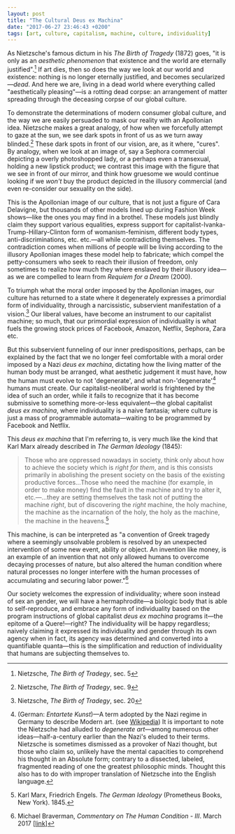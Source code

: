 ```yaml
---
layout: post
title: "The Cultural Deus ex Machina"
date: "2017-06-27 23:46:43 +0200"
tags: [art, culture, capitalism, machine, culture, individuality]
---
```


As Nietzsche's famous dictum in his *The Birth of Tragedy* (1872) goes, "it is only as an *aesthetic phenomenon* that existence and the world are eternally justified".[^3] If art dies, then so does the way we look at our world and existence: nothing is no longer eternally justified, and becomes secularized—*dead*. And here we are, living in a dead world where everything called "aesthetically pleasing"—is a rotting dead corpse: an arrangement of matter spreading through the deceasing corpse of our global culture.

To demonstrate the determinations of modern consumer global culture, and the way we are easily persuaded to mask our reality with an Apollonian idea. Nietzsche makes a great analogy, of how when we forcefully attempt to gaze at the sun, we see dark spots in front of us as we turn away blinded.[^1] These dark spots in front of our vision, are, as it where, "cures". By analogy, when we look at an image of, say a Sephora commercial depicting a overly photoshopped lady, or a perhaps even a transexual, holding a new lipstick product; we contrast this image with the figure that we see in front of our mirror, and think how gruesome we would continue looking if we *won't* buy the product depicted in the illusory commercial (and even re-consider our sexuality on the side).

This is the Apollonian image of our culture, that is not just a figure of Cara Delavigne, but thousands of other models lined up during Fashion Week shows—like the ones you may find in a brothel. These models just blindly claim they support various equalities, express support for capitalist-Ivanka-Trump-Hillary-Clinton form of womanism-feminism, different body types, anti-discriminations, etc. etc.—all while contradicting themselves. The contradiction comes when millions of people will be living according to the illusory Apollonian images these model help to fabricate; which compel the petty-consumers who seek to reach their illusion of freedom, only sometimes to realize how much they where enslaved by their illusory idea—as we are compelled to learn from *Requiem for a Dream* (2000).

To triumph what the moral order imposed by the Apollonian images, our culture has returned to a state where it degenerately expresses a primordial form of individuality, through a narcissistic, subservient manifestation of a vision.[^2] Our liberal values, have become an instrument to our capitalist machine; so much, that our primordial expression of individuality is what fuels the growing stock prices of Facebook, Amazon, Netflix, Sephora, Zara etc.

But this subservient funneling of our inner predispositions, perhaps, can be explained by the fact that we no longer feel comfortable with a moral order imposed by a Nazi *deus ex machina*, dictating how the living matter of the human body must be arranged, what aesthetic judgement it must have, how the human must evolve to not 'degenerate', and what non-'degenerate'[^n1] humans must create. Our capitalist-neoliberal world is frightened by the idea of such an order, while it fails to recognize that it has become submissive to something more-or-less equivalent—the global capitalist *deus ex machina*, where individuality is a naive fantasia; where culture is just a mass of programmable automata—waiting to be programmed by Facebook and Netflix.

This *deus ex machina* that I'm referring to, is very much like the kind that Karl Marx already described in _The German Ideology_ (1845):

> Those who are oppressed nowadays in society, think only about how to achieve the society which is _right for them_, and is this consists primarily in abolishing the present society on the basis of the existing productive forces...Those who need the machine (for example, in order to make money) find the fault in the machine and try to alter it, etc.—...they are setting themselves the task not of putting the machine _right_, but of discovering the _right_ machine, the holy machine, the machine as the incarnation of the holy, the holy as the machine, the machine in the heavens.[^42da09c1]

This machine, is can be interpreted as "a convention of Greek tragedy where a seemingly unsolvable problem is resolved by an unexpected intervention of some new event, ability or object. An invention like money, is an example of an invention that not only allowed humans to overcome decaying processes of nature, but also altered the human condition where natural processes no longer interfere with the human processes of accumulating and securing labor power."[^8d34d229]

Our society welcomes the expression of individuality; where soon instead of sex an gender, we will have a hermaphrodite—a biologic body that is able to self-reproduce, and embrace any form of individuality based on the program instructions of global capitalist *deus ex machina* programs it—the epitome of a Quere!—right? The individuality will be happy regardless; naively claiming it expressed its individuality and gender through its own agency when in fact, its agency was determined and converted into a quantifiable quanta—this is the simplification and reduction of individuality that humans are subjecting themselves to.

[^1]: Nietzsche, *The Birth of Tradegy*, sec. 9
[^2]: Nietzsche, *The Birth of Tradegy*, sec. 20
[^3]: Nietzsche, *The Birth of Tradegy*, sec. 5
[^8d34d229]: Michael Braverman, *Commentary on The Human Condition - III*. March 2017 [[link](/journal/2017/03/04-commentary-on-the-human-condition-3)]
[^42da09c1]: Karl Marx, Friedrich Engels. _The German Ideology_ (Prometheus Books, New York). 1845.

[^n1]: (German: *Entartete Kunst*)—A term adopted by the Nazi regime in Germany to describe Modern art. (see [Wikipedia](https://en.wikipedia.org/wiki/Degenerate_art)) It is important to note the Nietzsche had alluded to *degenerate art*—among numerous other ideas—half-a-century earlier than the Nazi's eluded to their terms. Nietzsche is sometimes dismissed as a provoker of Nazi thought, but those who claim so, unlikely have the mental capacities to comprehend his thought in an Absolute form; contrary to a dissected, labeled, fragmented reading of one the greatest philosophic minds. Thought this also has to do with improper translation of Nietzsche into the English language.
